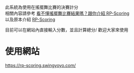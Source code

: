 此系統為使用在搖擺舞比賽的決賽計分\
相關內容請參考 [看不懂搖擺舞比賽結果嗎？跟你介紹 RP-Scoring](https://stepswing.com/index.php/rp-scoring)\
以及原本介紹 [RP-Scoring](https://www.rp-scoring.com/)

目前可以在網站內直接輸入分數，並且計算總分/
歡迎大家來使用

# 使用網站

https://rp-scoring.swingyoyo.com/
